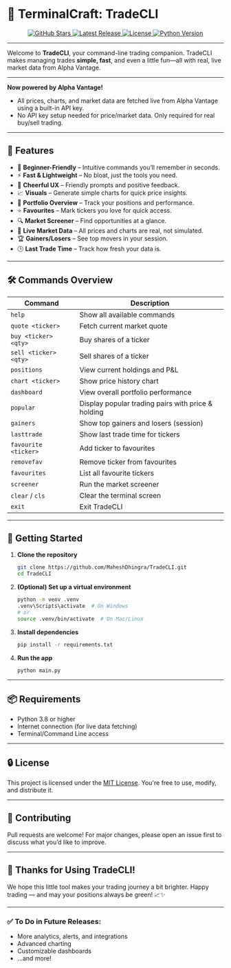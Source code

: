 # 🤙 TerminalCraft: TradeCLI

<p align="center">
   <a href="https://github.com/MaheshDhingra/TradeCLI/stargazers">
      <img src="https://img.shields.io/github/stars/MaheshDhingra/TradeCLI?style=social" alt="GitHub Stars">
   </a>
   <a href="https://github.com/MaheshDhingra/TradeCLI/releases">
      <img src="https://img.shields.io/github/v/release/MaheshDhingra/TradeCLI" alt="Latest Release">
   </a>
   <a href="LICENSE">
      <img src="https://img.shields.io/github/license/MaheshDhingra/TradeCLI" alt="License">
   </a>
   <a href="https://www.python.org/">
      <img src="https://img.shields.io/badge/python-3.8+-blue.svg" alt="Python Version">
   </a>
</p>

---

Welcome to **TradeCLI**, your command-line trading companion. TradeCLI makes managing trades **simple, fast**, and even a little fun—all with real, live market data from Alpha Vantage.

---

**Now powered by Alpha Vantage!**
- All prices, charts, and market data are fetched live from Alpha Vantage using a built-in API key.
- No API key setup needed for price/market data. Only required for real buy/sell trading.

---

## 🎯 Features

* 🧠 **Beginner-Friendly** – Intuitive commands you’ll remember in seconds.
* ⚡ **Fast & Lightweight** – No bloat, just the tools you need.
* 💬 **Cheerful UX** – Friendly prompts and positive feedback.
* 📈 **Visuals** – Generate simple charts for quick price insights.
* 📁 **Portfolio Overview** – Track your positions and performance.
* ⭐ **Favourites** – Mark tickers you love for quick access.
* 🔍 **Market Screener** – Find opportunities at a glance.
* 🚀 **Live Market Data** – All prices and charts are real, not simulated.
* 🏆 **Gainers/Losers** – See top movers in your session.
* 🕒 **Last Trade Time** – Track how fresh your data is.

---

## 🛠️ Commands Overview

| Command               | Description                                 |
| --------------------- | ------------------------------------------- |
| `help`                | Show all available commands                 |
| `quote <ticker>`      | Fetch current market quote                  |
| `buy <ticker> <qty>`  | Buy shares of a ticker                      |
| `sell <ticker> <qty>` | Sell shares of a ticker                     |
| `positions`           | View current holdings and P&L               |
| `chart <ticker>`      | Show price history chart                    |
| `dashboard`           | View overall portfolio performance          |
| `popular`             | Display popular trading pairs with price & holding |
| `gainers`             | Show top gainers and losers (session)       |
| `lasttrade`           | Show last trade time for tickers            |
| `favourite <ticker>`  | Add ticker to favourites                    |
| `removefav`           | Remove ticker from favourites               |
| `favourites`          | List all favourite tickers                  |
| `screener`            | Run the market screener                     |
| `clear` / `cls`       | Clear the terminal screen                   |
| `exit`                | Exit TradeCLI                               |

---

## 🚀 Getting Started

1. **Clone the repository**

   ```bash
   git clone https://github.com/MaheshDhingra/TradeCLI.git
   cd TradeCLI
   ```

2. **(Optional) Set up a virtual environment**

   ```bash
   python -m venv .venv
   .venv\Scripts\activate  # On Windows
   # or
   source .venv/bin/activate  # On Mac/Linux
   ```

3. **Install dependencies**

   ```bash
   pip install -r requirements.txt
   ```

4. **Run the app**

   ```bash
   python main.py
   ```

---

## 📦 Requirements

* Python 3.8 or higher
* Internet connection (for live data fetching)
* Terminal/Command Line access

---

## 🔒 License

This project is licensed under the [MIT License](LICENSE).
You're free to use, modify, and distribute it.

---

## 🤝 Contributing

Pull requests are welcome! For major changes, please open an issue first to discuss what you’d like to improve.

---

## 🦡 Thanks for Using TradeCLI!

We hope this little tool makes your trading journey a bit brighter.
Happy trading — and may your positions always be green! 📈✨

---

### ✅ To Do in Future Releases:

* More analytics, alerts, and integrations
* Advanced charting
* Customizable dashboards
* ...and more!
